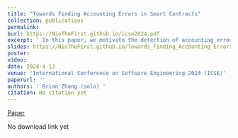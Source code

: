 ```yaml
---
title: "Towards Finding Accounting Errors in Smart Contracts"
collection: publications
permalink:
burl: https://NioTheFirst.github.io/icse2024.pdf
excerpt: ' In this paper, we motivate the detection of accounting errors in smart contracts by introducing an automated tool which utilized refinement types for type checking. The tool outperforms current state-of-the-art tools.'
slides: https://NioTheFirst.github.io/Towards_Finding_Accounting_Errors_in_Smart_Contracts.pdf
poster: 
video: 
date: 2024-4-13
venue: 'International Conference on Software Engineering 2024 (ICSE)'
paperurl: ''
authors: ' Brian Zhang (solo) '
citation: No citation yet
---
```



[Paper](https://NioTheFirst.github.io/icse2024.pdf)



No download link yet

  

